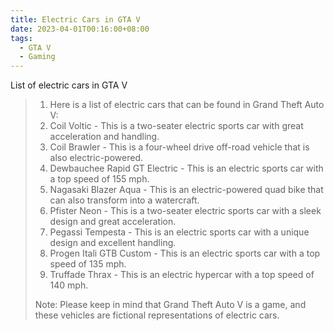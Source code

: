 ```yaml
---
title: Electric Cars in GTA V
date: 2023-04-01T00:16:00+08:00
tags:
  - GTA V
  - Gaming
---
```

List of electric cars in GTA V

> 1. Here is a list of electric cars that can be found in Grand Theft Auto V:
> 2. Coil Voltic - This is a two-seater electric sports car with great acceleration and handling.
> 3. Coil Brawler - This is a four-wheel drive off-road vehicle that is also electric-powered.
> 4. Dewbauchee Rapid GT Electric - This is an electric sports car with a top speed of 155 mph.
> 5. Nagasaki Blazer Aqua - This is an electric-powered quad bike that can also transform into a watercraft.
> 6. Pfister Neon - This is a two-seater electric sports car with a sleek design and great acceleration.
> 7. Pegassi Tempesta - This is an electric sports car with a unique design and excellent handling.
> 8. Progen Itali GTB Custom - This is an electric sports car with a top speed of 135 mph.
> 9. Truffade Thrax - This is an electric hypercar with a top speed of 140 mph.
> 
> Note: Please keep in mind that Grand Theft Auto V is a game, and these vehicles are fictional representations of electric cars.
